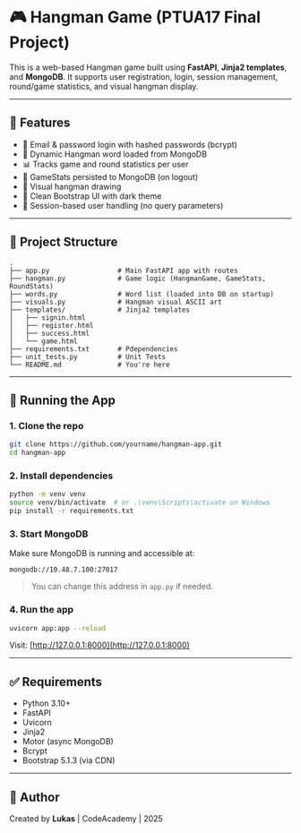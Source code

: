 # 🎮 Hangman Game (PTUA17 Final Project)

This is a web-based Hangman game built using **FastAPI**, **Jinja2 templates**, and **MongoDB**. It supports user registration, login, session management, round/game statistics, and visual hangman display.

---

## 🚀 Features

- 🔐 Email & password login with hashed passwords (bcrypt)
- 🧠 Dynamic Hangman word loaded from MongoDB
- 📊 Tracks game and round statistics per user
- 💾 GameStats persisted to MongoDB (on logout)
- 🧩 Visual hangman drawing
- 🎨 Clean Bootstrap UI with dark theme
- 🧼 Session-based user handling (no query parameters)

---

## 📁 Project Structure

```
.
├── app.py                 # Main FastAPI app with routes
├── hangman.py             # Game logic (HangmanGame, GameStats, RoundStats)
├── words.py               # Word list (loaded into DB on startup)
├── visuals.py             # Hangman visual ASCII art
├── templates/             # Jinja2 templates
│   ├── signin.html
│   ├── register.html
│   ├── success.html
│   └── game.html
├── requirements.txt       # Pdependencies
├── unit_tests.py      	   # Unit Tests
└── README.md              # You're here
```

---

## 🧪 Running the App

### 1. Clone the repo

```bash
git clone https://github.com/yourname/hangman-app.git
cd hangman-app
```

### 2. Install dependencies

```bash
python -m venv venv
source venv/bin/activate  # or .\venv\Scripts\activate on Windows
pip install -r requirements.txt
```

### 3. Start MongoDB

Make sure MongoDB is running and accessible at:

```
mongodb://10.48.7.100:27017
```

> You can change this address in `app.py` if needed.

### 4. Run the app

```bash
uvicorn app:app --reload
```

Visit: [http://127.0.0.1:8000](http://127.0.0.1:8000)

---

## ✅ Requirements

- Python 3.10+
- FastAPI
- Uvicorn
- Jinja2
- Motor (async MongoDB)
- Bcrypt
- Bootstrap 5.1.3 (via CDN)

---

## 👤 Author

Created by **Lukas** | CodeAcademy | 2025